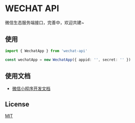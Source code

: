 # WECHAT API

微信生态服务端接口，完善中，欢迎共建~


## 使用

```ts
import { WechatApp } from 'wechat-api'

const wechatApp = new WechatApp({ appid: '', secret: '' })
```


## 使用文档

- [微信小程序开发文档](https://developers.weixin.qq.com/miniprogram/dev/framework/)


## License

[MIT](/LICENSE)

